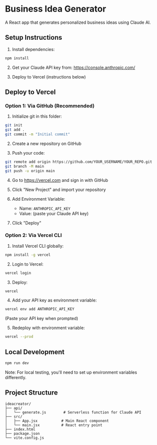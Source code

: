 # Business Idea Generator

A React app that generates personalized business ideas using Claude AI.

## Setup Instructions

1. Install dependencies:
```bash
npm install
```

2. Get your Claude API key from: https://console.anthropic.com/

3. Deploy to Vercel (instructions below)

## Deploy to Vercel

### Option 1: Via GitHub (Recommended)

1. Initialize git in this folder:
```bash
git init
git add .
git commit -m "Initial commit"
```

2. Create a new repository on GitHub

3. Push your code:
```bash
git remote add origin https://github.com/YOUR_USERNAME/YOUR_REPO.git
git branch -M main
git push -u origin main
```

4. Go to https://vercel.com and sign in with GitHub

5. Click "New Project" and import your repository

6. Add Environment Variable:
   - Name: `ANTHROPIC_API_KEY`
   - Value: (paste your Claude API key)

7. Click "Deploy"

### Option 2: Via Vercel CLI

1. Install Vercel CLI globally:
```bash
npm install -g vercel
```

2. Login to Vercel:
```bash
vercel login
```

3. Deploy:
```bash
vercel
```

4. Add your API key as environment variable:
```bash
vercel env add ANTHROPIC_API_KEY
```
(Paste your API key when prompted)

5. Redeploy with environment variable:
```bash
vercel --prod
```

## Local Development

```bash
npm run dev
```

Note: For local testing, you'll need to set up environment variables differently.

## Project Structure

```
ideacreator/
├── api/
│   └── generate.js        # Serverless function for Claude API
├── src/
│   ├── App.jsx           # Main React component
│   └── main.jsx          # React entry point
├── index.html
├── package.json
└── vite.config.js
```
